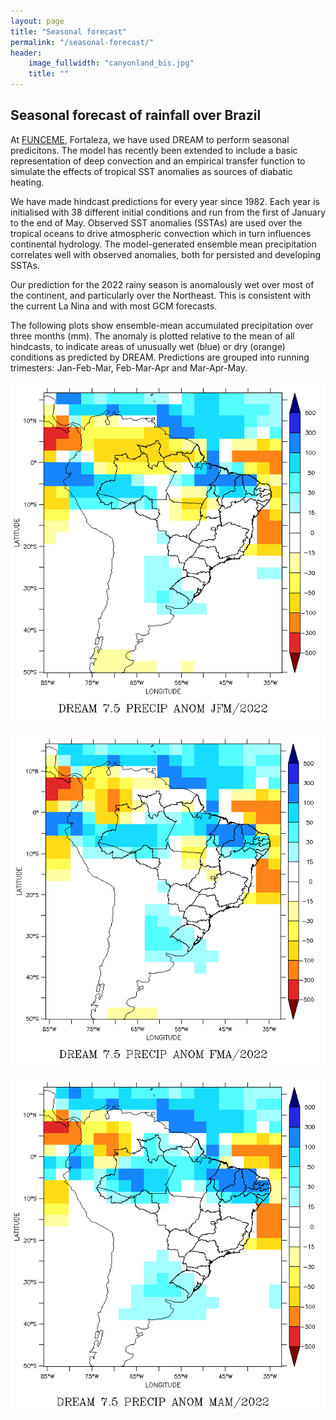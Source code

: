 ```yaml
---
layout: page
title: "Seasonal forecast"
permalink: "/seasonal-forecast/"
header:
    image_fullwidth: "canyonland_bis.jpg"
    title: ""
---
```


## Seasonal forecast of rainfall over Brazil

At [FUNCEME](http://www.funceme.br), Fortaleza, we have used DREAM to perform seasonal predicitons. The model has recently been extended to include a basic representation of deep convection and an empirical transfer function to simulate the effects of tropical SST anomalies as sources of diabatic heating.

We have made hindcast predictions for every year since 1982. Each year is initialised with 38 different initial conditions and run from the first of January to the end of May. Observed SST anomalies (SSTAs) are used over the tropical oceans to drive atmospheric convection which in turn influences continental hydrology. The model-generated ensemble mean precipitation correlates well with observed anomalies, both for persisted and developing SSTAs.

Our prediction for the 2022 rainy season is anomalously wet over most of the continent, and particularly over the Northeast. This is consistent with the current La Nina and with most GCM forecasts.

The following plots show ensemble-mean accumulated precipitation over three months (mm). 
The anomaly is plotted relative to the mean of all hindcasts, to indicate areas of unusually wet (blue) or dry (orange) conditions as predicted by DREAM. 
Predictions are grouped into running trimesters: Jan-Feb-Mar, Feb-Mar-Apr and Mar-Apr-May.

 ![MAMseasonaforecast](/images/fcst-anom-2022-JFM.png)
 
  ![MAMseasonaforecast](/images/fcst-anom-2022-FMA.png)

 ![MAMseasonaforecast](/images/fcst-anom-2022-MAM.png)
 
